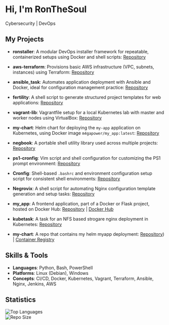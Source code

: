 # Hi, I'm RonTheSoul

Cybersecurity | DevOps

## My Projects

- **ronstaller**: A modular DevOps installer framework for repeatable, containerized setups using Docker and shell scripts: [Repository](https://github.com/ronthesoul/ronstaller)

- **aws-terraform**: Provisions basic AWS infrastructure (VPC, subnets, instances) using Terraform: [Repository](https://github.com/ronthesoul/aws-terraform)

- **ansible_task**: Automates application deployment with Ansible and Docker, ideal for configuration management practice: [Repository](https://github.com/ronthesoul/ansible_task)

- **fertility**: A shell script to generate structured project templates for web applications: [Repository](https://github.com/ronthesoul/fertility)

- **vagrant-lib**: Vagrantfile setup for a local Kubernetes lab with master and worker nodes using VirtualBox: [Repository](https://github.com/ronthesoul/vagrant-lib)

- **my-chart**: Helm chart for deploying the `my-app` application on Kubernetes, using Docker image `m4gapower/my_app:latest`: [Repository](https://github.com/ronthesoul/my-chart)

- **negbook**: A portable shell utility library used across multiple projects: [Repository](https://github.com/ronthesoul/negbook)

- **ps1-cronfig**: Vim script and shell configuration for customizing the PS1 prompt environment: [Repository](https://github.com/ronthesoul/ps1-cronfig)

- **Cronfig**: Shell-based `.bashrc` and environment configuration setup script for consistent shell environments: [Repository](https://github.com/ronthesoul/Cronfig)

- **Negrovix**: A shell script for automating Nginx configuration template generation and setup tasks: [Repository](https://github.com/ronthesoul/Negrovix)

- **my_app**: A frontend application, part of a Docker or Flask project, hosted on Docker Hub: [Repository](https://github.com/ronthesoul/my_app) | [Docker Hub](https://hub.docker.com/repository/docker/m4gapower/my_app/general)

- **kubetask**: A task for an NFS based strogare nginx deployment in Kubernetes: [Repository](https://github.com/ronthesoul/kubetask) 

- **my-chart**: A repo that contains my helm myapp deployment: [Repository](https://github.com/ronthesoul/my-chart)) | [Container Registry](https://github.com/ronthesoul/my-chart/pkgs/container/helm-charts%2Fmy-app)

## Skills & Tools

- **Languages**: Python, Bash, PowerShell
- **Platforms**: Linux (Debian), Windows
- **Concepts**: CI/CD, Docker, Kubernetes, Vagrant, Terraform, Ansible, Nginx, Jenkins, AWS

## Statistics

![Top Languages](https://github-readme-stats.vercel.app/api/top-langs/?username=ronthesoul&layout=compact)  
![Repo Size](https://github-readme-stats.vercel.app/api?username=ronthesoul&show=repos)
